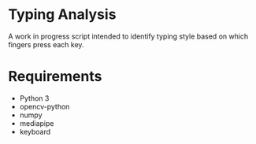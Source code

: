# Typing Analysis
A work in progress script intended to identify typing style based
on which fingers press each key.

# Requirements
- Python 3
- opencv-python
- numpy
- mediapipe
- keyboard